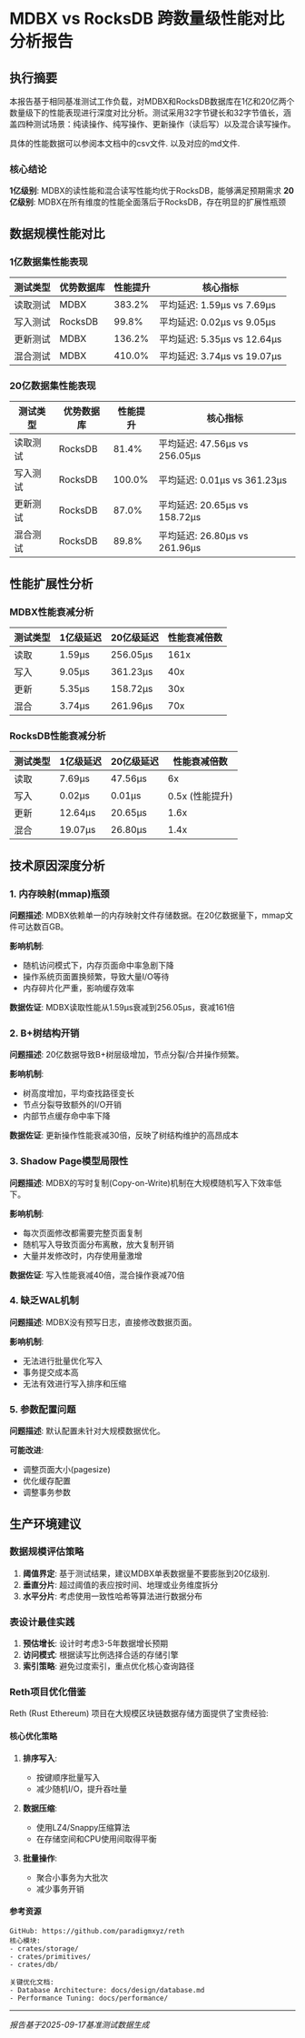 # MDBX vs RocksDB 跨数量级性能对比分析报告

## 执行摘要

本报告基于相同基准测试工作负载，对MDBX和RocksDB数据库在1亿和20亿两个数量级下的性能表现进行深度对比分析。测试采用32字节键长和32字节值长，涵盖四种测试场景：纯读操作、纯写操作、更新操作（读后写）以及混合读写操作。

具体的性能数据可以参阅本文档中的csv文件. 以及对应的md文件.

### 核心结论

**1亿级别**: MDBX的读性能和混合读写性能均优于RocksDB，能够满足预期需求
**20亿级别**: MDBX在所有维度的性能全面落后于RocksDB，存在明显的扩展性瓶颈

## 数据规模性能对比

### 1亿数据集性能表现

| 测试类型 | 优势数据库 | 性能提升 | 核心指标 |
|---------|-----------|---------|----------|
| 读取测试 | MDBX | 383.2% | 平均延迟: 1.59μs vs 7.69μs |
| 写入测试 | RocksDB | 99.8% | 平均延迟: 0.02μs vs 9.05μs |
| 更新测试 | MDBX | 136.2% | 平均延迟: 5.35μs vs 12.64μs |
| 混合测试 | MDBX | 410.0% | 平均延迟: 3.74μs vs 19.07μs |

### 20亿数据集性能表现

| 测试类型 | 优势数据库 | 性能提升 | 核心指标 |
|---------|-----------|---------|----------|
| 读取测试 | RocksDB | 81.4% | 平均延迟: 47.56μs vs 256.05μs |
| 写入测试 | RocksDB | 100.0% | 平均延迟: 0.01μs vs 361.23μs |
| 更新测试 | RocksDB | 87.0% | 平均延迟: 20.65μs vs 158.72μs |
| 混合测试 | RocksDB | 89.8% | 平均延迟: 26.80μs vs 261.96μs |

## 性能扩展性分析

### MDBX性能衰减分析

| 测试类型 | 1亿级延迟 | 20亿级延迟 | 性能衰减倍数 |
|---------|----------|----------|-------------|
| 读取 | 1.59μs | 256.05μs | 161x |
| 写入 | 9.05μs | 361.23μs | 40x |
| 更新 | 5.35μs | 158.72μs | 30x |
| 混合 | 3.74μs | 261.96μs | 70x |

### RocksDB性能衰减分析

| 测试类型 | 1亿级延迟 | 20亿级延迟 | 性能衰减倍数 |
|---------|----------|----------|-------------|
| 读取 | 7.69μs | 47.56μs | 6x |
| 写入 | 0.02μs | 0.01μs | 0.5x (性能提升) |
| 更新 | 12.64μs | 20.65μs | 1.6x |
| 混合 | 19.07μs | 26.80μs | 1.4x |

## 技术原因深度分析

### 1. 内存映射(mmap)瓶颈

**问题描述**: MDBX依赖单一的内存映射文件存储数据。在20亿数据量下，mmap文件可达数百GB。

**影响机制**:
- 随机访问模式下，内存页面命中率急剧下降
- 操作系统页面置换频繁，导致大量I/O等待
- 内存碎片化严重，影响缓存效率

**数据佐证**: MDBX读取性能从1.59μs衰减到256.05μs，衰减161倍

### 2. B+树结构开销

**问题描述**: 20亿数据导致B+树层级增加，节点分裂/合并操作频繁。

**影响机制**:
- 树高度增加，平均查找路径变长
- 节点分裂导致额外的I/O开销
- 内部节点缓存命中率下降

**数据佐证**: 更新操作性能衰减30倍，反映了树结构维护的高昂成本

### 3. Shadow Page模型局限性

**问题描述**: MDBX的写时复制(Copy-on-Write)机制在大规模随机写入下效率低下。

**影响机制**:
- 每次页面修改都需要完整页面复制
- 随机写入导致页面分布离散，放大复制开销
- 大量并发修改时，内存使用量激增

**数据佐证**: 写入性能衰减40倍，混合操作衰减70倍

### 4. 缺乏WAL机制

**问题描述**: MDBX没有预写日志，直接修改数据页面。

**影响机制**:
- 无法进行批量优化写入
- 事务提交成本高
- 无法有效进行写入排序和压缩

### 5. 参数配置问题

**问题描述**: 默认配置未针对大规模数据优化。

**可能改进**:
- 调整页面大小(pagesize)
- 优化缓存配置
- 调整事务参数

## 生产环境建议

### 数据规模评估策略

1. **阈值界定**: 基于测试结果，建议MDBX单表数据量不要膨胀到20亿级别.
2. **垂直分片**: 超过阈值的表应按时间、地理或业务维度拆分
3. **水平分片**: 考虑使用一致性哈希等算法进行数据分布

### 表设计最佳实践

1. **预估增长**: 设计时考虑3-5年数据增长预期
2. **访问模式**: 根据读写比例选择合适的存储引擎
3. **索引策略**: 避免过度索引，重点优化核心查询路径

### Reth项目优化借鉴

Reth (Rust Ethereum) 项目在大规模区块链数据存储方面提供了宝贵经验:

#### 核心优化策略

1. **排序写入**: 
   - 按键顺序批量写入
   - 减少随机I/O，提升吞吐量

2. **数据压缩**:
   - 使用LZ4/Snappy压缩算法
   - 在存储空间和CPU使用间取得平衡

3. **批量操作**:
   - 聚合小事务为大批次
   - 减少事务开销

#### 参考资源

```
GitHub: https://github.com/paradigmxyz/reth
核心模块: 
- crates/storage/
- crates/primitives/
- crates/db/

关键优化文档:
- Database Architecture: docs/design/database.md
- Performance Tuning: docs/performance/
```

---
*报告基于2025-09-17基准测试数据生成*
